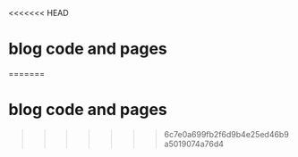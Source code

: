 <<<<<<< HEAD
# blog code and pages
=======
# blog code and pages
>>>>>>> 6c7e0a699fb2f6d9b4e25ed46b9a5019074a76d4
